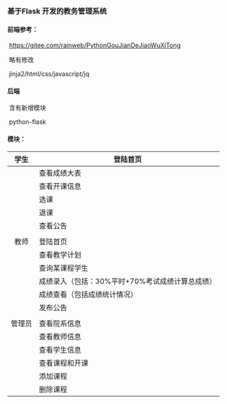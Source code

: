 ### 基于Flask 开发的教务管理系统

#### 前端参考：

​	https://gitee.com/rainweb/PythonGouJianDeJiaoWuXiTong 

​	略有修改

​	jinja2/html/css/javascript/jq

#### 后端 

​	含有新增模块

​	python-flask

#### 模块：

|  学生  | 登陆首页                                        |
| :----: | ----------------------------------------------- |
|        | 查看成绩大表                                    |
|        | 查看开课信息                                    |
|        | 选课                                            |
|        | 退课                                            |
|        | 查看公告                                        |
|        |                                                 |
|  教师  | 登陆首页                                        |
|        | 查看教学计划                                    |
|        | 查询某课程学生                                  |
|        | 成绩录入（包括：30%平时+70%考试成绩计算总成绩） |
|        | 成绩查看（包括成绩统计情况）                    |
|        | 发布公告                                        |
|        |                                                 |
| 管理员 | 查看院系信息                                    |
|        | 查看教师信息                                    |
|        | 查看学生信息                                    |
|        | 查看课程和开课                                  |
|        | 添加课程                                        |
|        | 删除课程                                        |

